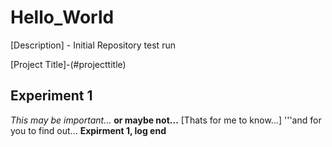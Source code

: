 # Hello_World
[Description] - Initial Repository test run

[Project Title]-(#projecttitle)

## Experiment 1
*This may be important...*
**or maybe not...**
[Thats for me to know...]
'''and for you to find out...
**Expirment 1, log end**
